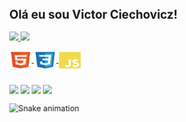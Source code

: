 ## Olá eu sou Victor Ciechovicz!
<div align="start-nowrap" >
  <a href="https://github.com/VictorCiechovicz">
  <img height="180em" src="https://github-readme-stats.vercel.app/api?username=VictorCiechovicz&show_icons=true&theme=dracula&include_all_commits=true&count_private=true"/>
    <img height="180em" src="https://github-readme-stats.vercel.app/api/top-langs/?username=VictorCiechovicz&layout=compact&langs_count=7&theme=dracula"/>
</div>
<div style="display: inline_block"><br>
  <img align="center" alt="Rafa-HTML" height="30" width="40" src="https://raw.githubusercontent.com/devicons/devicon/master/icons/html5/html5-original.svg">
    <img align="center" alt="Rafa-CSS" height="30" width="40" src="https://raw.githubusercontent.com/devicons/devicon/master/icons/css3/css3-original.svg">
  <img align="center" alt="Rafa-Js" height="30" width="40" src="https://raw.githubusercontent.com/devicons/devicon/master/icons/javascript/javascript-plain.svg">
   
</div>
  
  ##
 
<div> 
  <a href="https://www.linkedin.com/in/victor-avila-ciechovicz-55a172106/" target="_blank"><img src="https://img.shields.io/badge/-LinkedIn-%230077B5?style=for-the-badge&logo=linkedin&logoColor=white" target="_blank"></a> 
   <a href="https://instagram.com/vciechovicz" target="_blank"><img src="https://img.shields.io/badge/-Instagram-%23E4405F?style=for-the-badge&logo=instagram&logoColor=white" target="_blank"></a>
  <a href="https://discord.gg/VictorAvila#6778" target="_blank"><img src="https://img.shields.io/badge/Discord-7289DA?style=for-the-badge&logo=discord&logoColor=white" target="_blank"></a> 
  <a href = "mailto:victor09ciechovicz@outlook.com"><img src="https://img.shields.io/badge/-Outlook-%23333?style=for-the-badge&logo=gmail&logoColor=white" target="_blank"></a>
  
  ![Snake animation](https://github.com/VictorCiechovicz/victorciechovicz/blob/output/github-contribution-grid-snake.svg)
 
</div>
